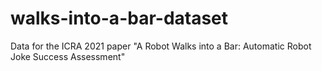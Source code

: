 # walks-into-a-bar-dataset
Data for the ICRA 2021 paper "A Robot Walks into a Bar: Automatic Robot Joke Success Assessment"

